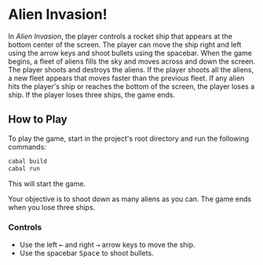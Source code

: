# Alien Invasion!

In *Alien Invasion*, the player controls a rocket ship that appears at the bottom center of the screen. The player can move the ship right and left using the arrow keys and shoot bullets using the spacebar. When the game begins, a fleet of aliens fills the sky and moves across and down the screen. The player shoots and destroys the aliens. If the player shoots all the aliens, a new fleet appears that moves faster than the previous fleet. If any alien hits the player's ship or reaches the bottom of the screen, the player loses a ship. If the player loses three ships, the game ends.

## How to Play

To play the game, start in the project's root directory and run the following commands:

```bash
cabal build
cabal run
```

This will start the game.

Your objective is to shoot down as many aliens as you can. The game ends when you lose three ships.

### Controls

- Use the left <kbd>&#8592;</kbd> and right <kbd>&#8594;</kbd> arrow keys to move the ship.
- Use the spacebar <kbd>Space</kbd> to shoot bullets.
